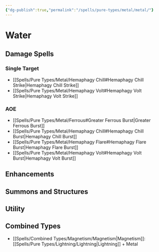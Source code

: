 ```yaml
---
{"dg-publish":true,"permalink":"/spells/pure-types/metal/metal/"}
---
```


# Water
## Damage Spells

### Single Target
- [[Spells/Pure Types/Metal/Hemaphagy Chill#Hemaphagy Chill Strike\|Hemaphagy Chill Strike]]
- [[Spells/Pure Types/Metal/Hemaphagy Volt#Hemaphagy Volt Strike\|Hemaphagy Volt Strike]]
### AOE
- [[Spells/Pure Types/Metal/Ferrous#Greater Ferrous Burst\|Greater Ferrous Burst]]
- [[Spells/Pure Types/Metal/Hemaphagy Chill#Hemaphagy Chill Burst\|Hemaphagy Chill Burst]]
- [[Spells/Pure Types/Metal/Hemaphagy Flare#Hemaphagy Flare Burst\|Hemaphagy Flare Burst]]
- [[Spells/Pure Types/Metal/Hemaphagy Volt#Hemaphagy Volt Burst\|Hemaphagy Volt Burst]]
## Enhancements

## Summons and Structures

## Utility

## Combined Types
- [[Spells/Combined Types/Magnetism/Magnetism\|Magnetism]]: [[Spells/Pure Types/Lightning/Lightning\|Lightning]] + Metal